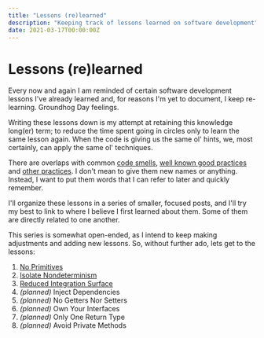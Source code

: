 ```yaml
---
title: "Lessons (re)learned"
description: "Keeping track of lessons learned on software development"
date: 2021-03-17T00:00:00Z
---
```


# Lessons (re)learned

Every now and again I am reminded of certain software development lessons I've already learned and, for reasons I'm yet to document, I keep re-learning. Groundhog Day feelings.

Writing these lessons down is my attempt at retaining this knowledge long(er) term; to reduce the time spent going in circles only to learn the same lesson again. When the code is giving us the same ol' hints, we, most certainly, can apply the same ol' techniques.

There are overlaps with common [code smells](https://wiki.c2.com/?CodeSmell), [well known good practices](https://www.amazon.com/Clean-Code-Handbook-Software-Craftsmanship/dp/0132350882) and [other practices](https://web.archive.org/web/20150104153931/www.xpteam.com/jeff/writings/objectcalisthenics.rtf). I don't mean to give them new names or anything. Instead, I want to put them words that I can refer to later and quickly remember.

I'll organize these lessons in a series of smaller, focused posts, and I'll try my best to link to where I believe I first learned about them. Some of them are directly related to one another.

This series is somewhat open-ended, as I intend to keep making adjustments and adding new lessons. So, without further ado, lets get to the lessons:

1. [No Primitives](lessons-re-learned-1-no-primitives.html)
1. [Isolate Nondeterminism](lessons-re-learned-2-isolate-nondeterminism.html)
1. [Reduced Integration Surface](lessons-re-learned-3-reduced-integration-surface.html)
1. <span id="todo_inject-dependencies">_(planned)_ Inject Dependencies</span>
1. <span id="todo_no-getters-nor-setters">_(planned)_ No Getters Nor Setters</span>
1. <span id="todo_own-your-interfaces">_(planned)_ Own Your Interfaces</span>
1. <span id="todo_only-one-return-type">_(planned)_ Only One Return Type</span>
1. <span id="todo_avoid-private-methods">_(planned)_ Avoid Private Methods</span>